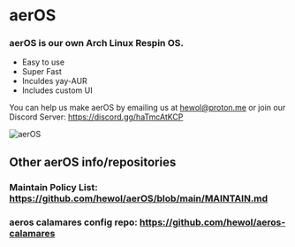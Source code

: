# aerOS
### aerOS is our own Arch Linux Respin OS.
* Easy to use
* Super Fast
* Inculdes yay-AUR 
* Includes custom UI

You can help us make aerOS by emailing us at hewol@proton.me or join our Discord Server: https://discord.gg/haTmcAtKCP

![aerOS](https://hewol.github.io/assets/img/aeros-pic.png)


## Other aerOS info/repositories

### Maintain Policy List: https://github.com/hewol/aerOS/blob/main/MAINTAIN.md

### aeros calamares config repo: https://github.com/hewol/aeros-calamares

